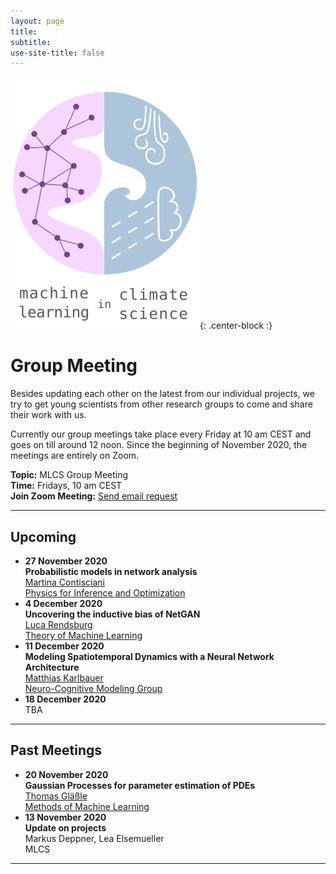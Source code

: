 ```yaml
---
layout: page
title:
subtitle:
use-site-title: false
---
```

![MLCS-Logo](/img/mlcs_logo_small.png){: .center-block :}

# Group Meeting

Besides updating each other on the latest from our individual projects,
we try to get young scientists from other research groups to come and
share their work with us. 

Currently our group meetings take place every Friday at 10 am CEST and
goes on till around 12 noon. Since the beginning of November 2020, the
meetings are entirely on Zoom. 

**Topic:** MLCS Group Meeting  
**Time:** Fridays, 10 am CEST  
**Join Zoom Meeting:** [Send email request](mailto:bedartha.goswami@uni-tuebingen.de)

***

## Upcoming
+ **27 November 2020**  
**Probabilistic models in network analysis**  
[Martina Contisciani](https://is.tuebingen.mpg.de/person/mcontisciani)  
[Physics for Inference and Optimization](https://www.cdebacco.com/)
+ **4 December 2020**  
**Uncovering the inductive bias of NetGAN**  
[Luca Rendsburg](https://www.tml.cs.uni-tuebingen.de/team/rendsburg/index.php)  
[Theory of Machine Learning](https://www.tml.cs.uni-tuebingen.de/index.php)
+ **11 December 2020**  
**Modeling Spatiotemporal Dynamics with a Neural Network Architecture**  
[Matthias Karlbauer](https://uni-tuebingen.de/en/153126)  
[Neuro-Cognitive Modeling Group](https://uni-tuebingen.de/en/25369)
+ **18 December 2020**  
TBA

***

## Past Meetings
+ **20 November 2020**  
**Gaussian Processes for parameter estimation of PDEs**  
[Thomas Gläßle](https://github.com/coldfix/)  
[Methods of Machine Learning](http://mml.inf.uni-tuebingen.de)
+ **13 November 2020**  
**Update on projects**  
Markus Deppner, Lea Elsemueller  
MLCS

***

